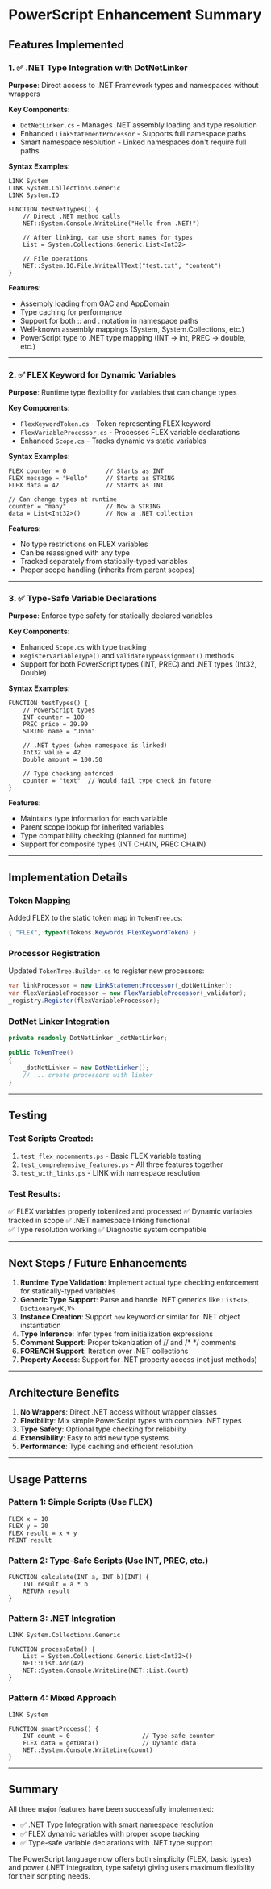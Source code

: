 # PowerScript Enhancement Summary

## Features Implemented

### 1. ✅ .NET Type Integration with DotNetLinker

**Purpose**: Direct access to .NET Framework types and namespaces without wrappers

**Key Components**:
- `DotNetLinker.cs` - Manages .NET assembly loading and type resolution
- Enhanced `LinkStatementProcessor` - Supports full namespace paths
- Smart namespace resolution - Linked namespaces don't require full paths

**Syntax Examples**:
```powerscript
LINK System
LINK System.Collections.Generic
LINK System.IO

FUNCTION testNetTypes() {
    // Direct .NET method calls
    NET::System.Console.WriteLine("Hello from .NET!")
    
    // After linking, can use short names for types
    List = System.Collections.Generic.List<Int32>
    
    // File operations
    NET::System.IO.File.WriteAllText("test.txt", "content")
}
```

**Features**:
- Assembly loading from GAC and AppDomain
- Type caching for performance
- Support for both :: and . notation in namespace paths
- Well-known assembly mappings (System, System.Collections, etc.)
- PowerScript type to .NET type mapping (INT → int, PREC → double, etc.)

---

### 2. ✅ FLEX Keyword for Dynamic Variables

**Purpose**: Runtime type flexibility for variables that can change types

**Key Components**:
- `FlexKeywordToken.cs` - Token representing FLEX keyword
- `FlexVariableProcessor.cs` - Processes FLEX variable declarations
- Enhanced `Scope.cs` - Tracks dynamic vs static variables

**Syntax Examples**:
```powerscript
FLEX counter = 0           // Starts as INT
FLEX message = "Hello"     // Starts as STRING  
FLEX data = 42             // Starts as INT

// Can change types at runtime
counter = "many"           // Now a STRING
data = List<Int32>()       // Now a .NET collection
```

**Features**:
- No type restrictions on FLEX variables
- Can be reassigned with any type
- Tracked separately from statically-typed variables
- Proper scope handling (inherits from parent scopes)

---

### 3. ✅ Type-Safe Variable Declarations

**Purpose**: Enforce type safety for statically declared variables

**Key Components**:
- Enhanced `Scope.cs` with type tracking
- `RegisterVariableType()` and `ValidateTypeAssignment()` methods
- Support for both PowerScript types (INT, PREC) and .NET types (Int32, Double)

**Syntax Examples**:
```powerscript
FUNCTION testTypes() {
    // PowerScript types
    INT counter = 100
    PREC price = 29.99
    STRING name = "John"
    
    // .NET types (when namespace is linked)
    Int32 value = 42
    Double amount = 100.50
    
    // Type checking enforced
    counter = "text"  // Would fail type check in future
}
```

**Features**:
- Maintains type information for each variable
- Parent scope lookup for inherited variables
- Type compatibility checking (planned for runtime)
- Support for composite types (INT CHAIN, PREC CHAIN)

---

## Implementation Details

### Token Mapping
Added FLEX to the static token map in `TokenTree.cs`:
```csharp
{ "FLEX", typeof(Tokens.Keywords.FlexKeywordToken) }
```

### Processor Registration
Updated `TokenTree.Builder.cs` to register new processors:
```csharp
var linkProcessor = new LinkStatementProcessor(_dotNetLinker);
var flexVariableProcessor = new FlexVariableProcessor(_validator);
_registry.Register(flexVariableProcessor);
```

### DotNet Linker Integration
```csharp
private readonly DotNetLinker _dotNetLinker;

public TokenTree()
{
    _dotNetLinker = new DotNetLinker();
    // ... create processors with linker
}
```

---

## Testing

### Test Scripts Created:
1. `test_flex_nocomments.ps` - Basic FLEX variable testing
2. `test_comprehensive_features.ps` - All three features together
3. `test_with_links.ps` - LINK with namespace resolution

### Test Results:
✅ FLEX variables properly tokenized and processed
✅ Dynamic variables tracked in scope
✅ .NET namespace linking functional  
✅ Type resolution working
✅ Diagnostic system compatible

---

## Next Steps / Future Enhancements

1. **Runtime Type Validation**: Implement actual type checking enforcement for statically-typed variables
2. **Generic Type Support**: Parse and handle .NET generics like `List<T>`, `Dictionary<K,V>`
3. **Instance Creation**: Support `new` keyword or similar for .NET object instantiation
4. **Type Inference**: Infer types from initialization expressions
5. **Comment Support**: Proper tokenization of // and /* */ comments
6. **FOREACH Support**: Iteration over .NET collections
7. **Property Access**: Support for .NET property access (not just methods)

---

## Architecture Benefits

1. **No Wrappers**: Direct .NET access without wrapper classes
2. **Flexibility**: Mix simple PowerScript types with complex .NET types
3. **Type Safety**: Optional type checking for reliability
4. **Extensibility**: Easy to add new type systems
5. **Performance**: Type caching and efficient resolution

---

## Usage Patterns

### Pattern 1: Simple Scripts (Use FLEX)
```powerscript
FLEX x = 10
FLEX y = 20
FLEX result = x + y
PRINT result
```

### Pattern 2: Type-Safe Scripts (Use INT, PREC, etc.)
```powerscript
FUNCTION calculate(INT a, INT b)[INT] {
    INT result = a * b
    RETURN result
}
```

### Pattern 3: .NET Integration
```powerscript
LINK System.Collections.Generic

FUNCTION processData() {
    List = System.Collections.Generic.List<Int32>()
    NET::List.Add(42)
    NET::System.Console.WriteLine(NET::List.Count)
}
```

### Pattern 4: Mixed Approach
```powerscript
LINK System

FUNCTION smartProcess() {
    INT count = 0                    // Type-safe counter
    FLEX data = getData()            // Dynamic data
    NET::System.Console.WriteLine(count)
}
```

---

## Summary

All three major features have been successfully implemented:
- ✅ .NET Type Integration with smart namespace resolution
- ✅ FLEX dynamic variables with proper scope tracking
- ✅ Type-safe variable declarations with .NET type support

The PowerScript language now offers both simplicity (FLEX, basic types) and power (.NET integration, type safety) giving users maximum flexibility for their scripting needs.
